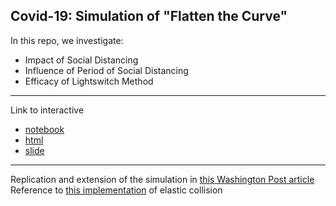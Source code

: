## Covid-19: Simulation of "Flatten the Curve"  
In this repo, we investigate:
- Impact of Social Distancing  
- Influence of Period of Social Distancing  
- Efficacy of Lightswitch Method  
  
---  
  
Link to interactive  
- [notebook](https://nbviewer.jupyter.org/github/rikiyay/covid19/blob/master/flatten_the_curve.ipynb)  
- [html](https://htmlpreview.github.io/?https://github.com/rikiyay/covid19/blob/master/flatten_the_curve.html)  
- [slide](https://htmlpreview.github.io/?https://github.com/rikiyay/covid19/blob/master/flatten_the_curve.slides.html)  
  
---  
  
Replication and extension of the simulation in [this Washington Post article](https://www.washingtonpost.com/graphics/2020/world/corona-simulator/)  
Reference to [this implementation](https://github.com/xnx/collision) of elastic collision  

<!-- No Social Distancing  
![](flattencurve_abbrev_dt025.gif)  

Social Distancing: 30% of Baseline Contact Ratio  
![](flattencurve_abbrev_dt008.gif)   -->